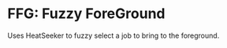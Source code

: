 FFG: Fuzzy ForeGround
================================================================================

Uses HeatSeeker to fuzzy select a job to bring to the foreground.
